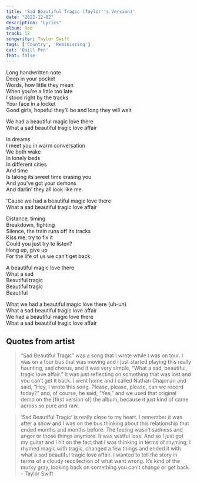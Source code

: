 ```yaml
---
title: 'Sad Beautiful Tragic (Taylor''s Version)'
date: "2022-12-02"
description: "Lyrics"
album: Red
track: 12
songwriter: Taylor Swift
tags: ['Country', 'Reminiscing']
cat: 'Quill Pen'
feat: false
---
```


<p className="verse-one">
Long handwritten note <br />
Deep in your pocket <br />
Words, how little they mean <br />
When you're a little too late <br />
I stood right by the tracks <br />
Your face in a locket <br />
Good girls, hopeful they'll be and long they will wait <br />
</p>
<p className="chorus">
We had a beautiful magic love there <br />
What a sad beautiful tragic love affair <br />
</p>
<p className="verse-two">
In dreams <br />
I meet you in warm conversation <br />
We both wake <br />
In lonely beds <br />
In different cities <br />
And time <br />
Is taking its sweet time erasing you <br />
And you've got your demons <br />
And darlin' they all look like me <br />
</p>
<p className="chorus">
'Cause we had a beautiful magic love there <br />
What a sad beautiful tragic love affair <br />
</p>
<p className="bridge">
Distance, timing <br />
Breakdown, fighting <br />
Silence, the train runs off its tracks <br />
Kiss me, try to fix it <br />
Could you just try to listen? <br />
Hang up, give up <br />
For the life of us we can't get back <br />
</p>
<p className="chorus">
A beautiful magic love there <br />
What a sad <br />
Beautiful tragic <br />
Beautiful tragic <br />
Beautiful <br />
</p>
<p className="chorus">
What we had a beautiful magic love there (uh-uh) <br />
What a sad beautiful tragic love affair <br />
We had a beautiful magic love there <br />
What a sad beautiful tragic love affair <br />
</p>


## Quotes from artist
<blockquote cite="https://www.youtube.com/watch?v=Xj1WllQRkxo">
“Sad Beautiful Tragic” was a song that I wrote while I was on tour. I was on a tour bus that was moving and I just started playing this really haunting, sad chorus, and it was very simple, “What a sad, beautiful, tragic love affair.” It was just reflecting on something that was lost and you can’t get it back. I went home and I called Nathan Chapman and said, “Hey, I wrote this song. Please, please, please, can we record today?” and, of course, he said, “Yes,” and we used that original demo on the [first version of] the album, because it just kind of came across so pure and raw.
</blockquote>
<blockquote cite="https://www.billboard.com/music/music-news/taylor-swift-qa-the-risks-of-red-and-the-joys-of-being-22-474565/">
‘Sad Beautiful Tragic’ is really close to my heart. I remember it was after a show and I was on the bus thinking about this relationship that ended months and months before. The feeling wasn’t sadness and anger or those things anymore. It was wistful loss. And so I just got my guitar and I hit on the fact that I was thinking in terms of rhyming; I rhymed magic with tragic, changed a few things and ended it with what a sad beautiful tragic love affair. I wanted to tell the story in terms of a cloudy recollection of what went wrong. It’s kind of the murky gray, looking back on something you can’t change or get back. - Taylor Swift
</blockquote>